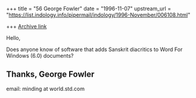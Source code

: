 +++
title = "56 George Fowler"
date = "1996-11-07"
upstream_url = "https://list.indology.info/pipermail/indology/1996-November/006108.html"

+++
[Archive link](https://list.indology.info/pipermail/indology/1996-November/006108.html)

Hello,

Does anyone know of software that adds Sanskrit diacritics to Word For
Windows (6.0) documents?

Thanks,
George Fowler
-- 
email: minding at world.std.com







